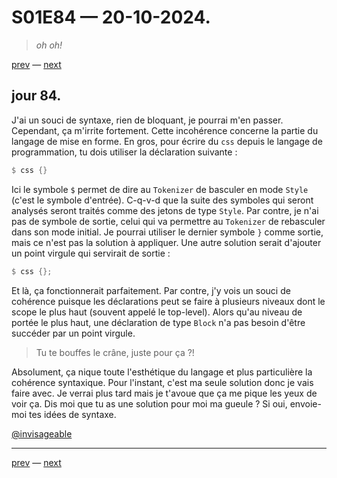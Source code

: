 # S01E84 — 20-10-2024.

> *oh oh!*

[prev](S01E83-19-10-2024.md) — [next](S01E01-29-07-2024.md)   

## jour 84.

J'ai un souci de syntaxe, rien de bloquant, je pourrai m'en passer. Cependant, ça m'irrite fortement. Cette incohérence concerne la partie du langage de mise en forme. En gros, pour écrire du `css` depuis le langage de programmation, tu dois utiliser la déclaration suivante :

```rs
$ css {}
```

Ici le symbole `$` permet de dire au `Tokenizer` de basculer en mode `Style` (c'est le symbole d'entrée). C-q-v-d que la suite des symboles qui seront analysés seront traités comme des jetons de type `Style`. Par contre, je n'ai pas de symbole de sortie, celui qui va permettre au `Tokenizer` de rebasculer dans son mode initial. Je pourrai utiliser le dernier symbole `}` comme sortie, mais ce n'est pas la solution à appliquer. Une autre solution serait d'ajouter un point virgule qui servirait de sortie :

```rs
$ css {};
```

Et là, ça fonctionnerait parfaitement. Par contre, j'y vois un souci de cohérence puisque les déclarations peut se faire à plusieurs niveaux dont le scope le plus haut (souvent appelé le top-level). Alors qu'au niveau de portée le plus haut, une déclaration de type `Block` n'a pas besoin d'être succéder par un point virgule.

> Tu te bouffes le crâne, juste pour ça ?!

Absolument, ça nique toute l'esthétique du langage et plus particulière la cohérence syntaxique. Pour l'instant, c'est ma seule solution donc je vais faire avec. Je verrai plus tard mais je t'avoue que ça me pique les yeux de voir ça. Dis moi que tu as une solution pour moi ma gueule ? Si oui, envoie-moi tes idées de syntaxe.

[@invisageable](https://twitter.com/invisageable)   

---

[prev](S01E83-19-10-2024.md) — [next](S01E01-29-07-2024.md)   
